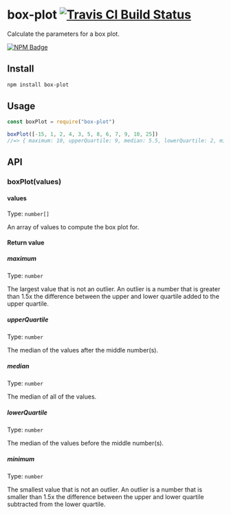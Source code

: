 # box-plot [![Travis CI Build Status](https://img.shields.io/travis/com/Richienb/box-plot/master.svg?style=for-the-badge)](https://travis-ci.com/Richienb/box-plot)

Calculate the parameters for a box plot.

[![NPM Badge](https://nodei.co/npm/box-plot.png)](https://npmjs.com/package/box-plot)

## Install

```sh
npm install box-plot
```

## Usage

```js
const boxPlot = require("box-plot")

boxPlot([-15, 1, 2, 4, 3, 5, 8, 6, 7, 9, 10, 25])
//=> { maximum: 10, upperQuartile: 9, median: 5.5, lowerQuartile: 2, minimum: 1 }
```

## API

### boxPlot(values)

#### values

Type: `number[]`

An array of values to compute the box plot for.

#### Return value

##### maximum

Type: `number`

The largest value that is not an outlier. An outlier is a number that is greater than 1.5x the difference between the upper and lower quartile added to the upper quartile.

##### upperQuartile

Type: `number`

The median of the values after the middle number(s).

##### median

Type: `number`

The median of all of the values.

##### lowerQuartile

Type: `number`

The median of the values before the middle number(s).

##### minimum

Type: `number`

The smallest value that is not an outlier. An outlier is a number that is smaller than 1.5x the difference between the upper and lower quartile subtracted from the lower quartile.

